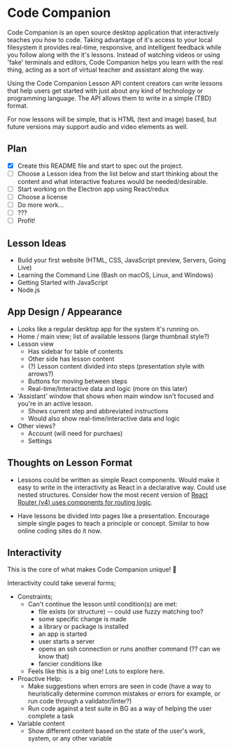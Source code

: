# Code Companion

Code Companion is an open source desktop application that interactively teaches you how to code. Taking advantage of it's access to your local filesystem it provides real-time, responsive, and intelligent feedback while you follow along with the it's lessons. Instead of watching videos or using 'fake' terminals and editors, Code Companion helps you learn with the real thing, acting as a sort of virtual teacher and assistant along the way.

Using the Code Companion Lesson API content creators can write lessons that help users get started with just about any kind of technology or programming language. The API allows them to write in a simple (TBD) format.

For now lessons will be simple, that is HTML (text and image) based, but future versions may support audio and video elements as well.

## Plan

- [x] Create this README file and start to spec out the project.
- [ ] Choose a Lesson idea from the list below and start thinking about the content and what interactive features would be needed/desirable.
- [ ] Start working on the Electron app using React/redux
- [ ] Choose a license
- [ ] Do more work...
- [ ] ???
- [ ] Profit!

## Lesson Ideas

- Build your first website (HTML, CSS, JavaScript preview, Servers, Going Live)
- Learning the Command Line (Bash on macOS, Linux, and Windows)
- Getting Started with JavaScript
- Node.js

## App Design / Appearance

- Looks like a regular desktop app for the system it's running on.
- Home / main view; list of available lessons (large thumbnail style?)
- Lesson view
	- Has sidebar for table of contents
	- Other side has lesson content
	- (?) Lesson content divided into steps (presentation style with arrows?)
	- Buttons for moving between steps
	- Real-time/Interactive data and logic (more on this later)
- 'Assistant' window that shows when main window isn't focused and you're in an active lesson.
	- Shows current step and abbreviated instructions
	- Would also show real-time/interactive data and logic
- Other views?
	- Account (will need for purchaes)
	- Settings

## Thoughts on Lesson Format

- Lessons could be written as simple React components. Would make it easy to write in the interactivity as React in a declarative way. Could use nested structures. Consider how the most recent version of [React Router (v4) uses components for routing logic](https://reacttraining.com/react-router/).

- Have lessons be divided into pages like a presentation. Encourage simple single pages to teach a principle or concept. Similar to how online coding sites do it now.

## Interactivity

This is the core of what makes Code Companion unique!  🔑

Interactivity could take several forms;

- Constraints;
	- Can't continue the lesson until condition(s) are met:
		- file exists (or structure) -- could use fuzzy matching too?
		- some specific change is made
		- a library or package is installed
		- an app is started
		- user starts a server
		- opens an ssh connection or runs another command (?? can we know that)
		- fancier conditions like
	- Feels like this is a big one! Lots to explore here.
- Proactive Help:
	- Make suggestions when errors are seen in code (have a way to heuristically determine common mistakes or errors for example, or run code through a validator/linter?)
	- Run code against a test suite in BG as a way of helping the user complete a task
- Variable content
	- Show different content based on the state of the user's work, system, or any other variable

